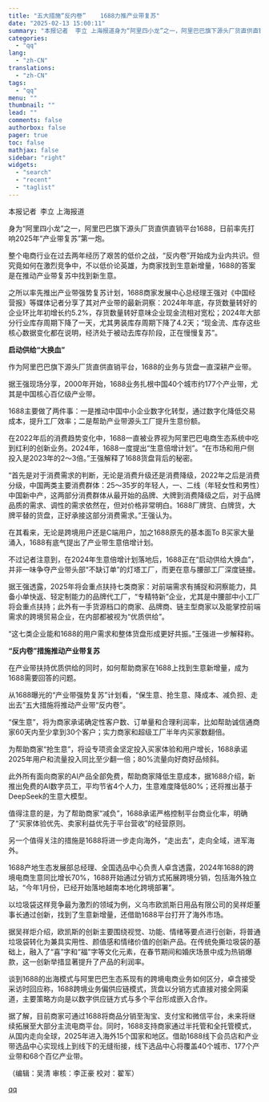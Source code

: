 ```yaml
---
title: "五大措施“反内卷”    1688力推产业带复苏"
date: "2025-02-13 15:00:11"
summary: "本报记者  李立 上海报道身为“阿里四小龙”之一，阿里巴巴旗下源头厂货直供直销平台1688，日前率先..."
categories:
  - "qq"
lang:
  - "zh-CN"
translations:
  - "zh-CN"
tags:
  - "qq"
menu: ""
thumbnail: ""
lead: ""
comments: false
authorbox: false
pager: true
toc: false
mathjax: false
sidebar: "right"
widgets:
  - "search"
  - "recent"
  - "taglist"
---
```


本报记者  李立 上海报道  


身为“阿里四小龙”之一，阿里巴巴旗下源头厂货直供直销平台1688，日前率先打响2025年“产业带复苏”第一炮。

整个电商行业在过去两年经历了艰苦的低价之战，“反内卷”开始成为业内共识。但究竟如何在激烈竞争中，不以低价论英雄，为商家找到生意新增量，1688的答案是在推动产业带复苏中找到新生意。

之所以率先推出产业带强势复苏计划，1688商家发展中心总经理王强对《中国经营报》等媒体记者分享了其对产业带的最新洞察：2024年年底，存货数量转好的企业环比年初增长约5.2%，存货数量转好意味企业现金流相对宽松；2024年大部分行业库存周期下降了一天，尤其男装库存周期下降了4.2天；“现金流、库存这些核心数据变化都在说明，经济处于被动去库存阶段，正在慢慢复苏”。

**启动供给“大换血”**

作为阿里巴巴旗下源头厂货直供直销平台，1688的业务与货盘一直深耕产业带。

据王强现场分享，2000年开始，1688业务扎根中国40个城市约177个产业带，尤其是中国核心百亿级产业带。

1688主要做了两件事：一是推动中国中小企业数字化转型，通过数字化降低交易成本，提升工厂效率；二是帮助产业带源头工厂提升生意份额。

在2022年后的消费趋势变化中，1688一直被业界视为阿里巴巴电商生态系统中吃到红利的创新业务。2024年，1688一度提出“生意倍增计划”。“在市场和用户侧投入是2023年的2～3倍。”王强解释了1688货盘背后的秘密。

“首先是对于消费需求的判断，无论是消费升级还是消费降级，2022年之后是消费分级，中国两类主要消费群体：25～35岁的年轻人，一、二线（年轻女性和男性）中国新中产，这两部分消费群体从最开始的品牌、大牌到消费降级之后，对于品牌品质的需求、调性的需求依然在，但对价格非常明白。1688厂牌货、白牌货，大牌平替的货盘，正好承接这部分消费需求。”王强认为。

在其看来，无论是跨境用户还是C端用户，加之1688原先的基本面To B买家大量涌入，1688有底气提出了产业带生意倍增计划。

不过记者注意到，在2024年生意倍增计划落地后，1688正在“启动供给大换血”，并非一味争夺产业带头部“不缺订单”的灯塔工厂，而更在意与腰部工厂深度链接。

据王强透露，2025年将会重点扶持七类商家：对前端需求有捕捉和洞察能力，具备小单快返、轻定制能力的品牌代工厂，“专精特新”企业，尤其是中腰部中小工厂将会重点扶持；此外有一手货源档口的商家、品牌商、链主型商家以及能掌控前端需求的跨境贸易企业，在内部都被视为“优质供给”。

“这七类企业能和1688的用户需求和整体货盘形成更好共振。”王强进一步解释称。

**“反内卷”措施推动产业带复苏**

在产业带扶持优质供给的同时，如何帮助商家在1688上找到生意新增量，成为1688需要回答的问题。

从1688曝光的“产业带强势复苏”计划看，“保生意、抢生意、降成本、减负担、走出去”五大措施将推动产业带“反内卷”。

“保生意”，将为商家承诺确定性客户数、订单量和合理利润率，比如帮助诚信通商家60天内至少拿到30个客户；实力商家和超级工厂半年内买家数翻倍。

为帮助商家“抢生意”，将设专项资金坚定投入买家体验和用户增长，1688承诺2025年用户和流量投入同比至少翻一倍；80%流量向好商好品倾斜。

此外所有面向商家的AI产品全部免费，帮助商家降低生意成本，据1688介绍，新推出免费的AI数字员工，平均节省4个人力，生意难度降低80%；还将推出基于DeepSeek的生意大模型。

值得注意的是，为了帮助商家“减负”，1688承诺严格控制平台商业化率，明确了“买家体验优先、卖家利益优先于平台营收”的经营原则。

另一个值得关注的措施是1688将进一步走向海外，“走出去”，走向全域，进军海外。

1688产地生态发展部总经理、全国选品中心负责人卓含透露，2024年1688的跨境电商生意同比增长70%，1688开始通过分销方式拓展跨境分销，包括海外独立站，“今年1月份，已经开始落地越南本地化跨境部署”。

以垃圾袋这样竞争最为激烈的领域为例，义乌市欧凯斯日用品有限公司的吴祥炬董事长通过创新，找到了生意新增量，还借助1688平台打开了海外市场。

据吴祥炬介绍，欧凯斯的创新主要围绕视觉、功能、情绪等要点进行创新，将普通垃圾袋转化为兼具实用性、颜值感和情绪价值的创新产品。在传统免撕垃圾袋的基础上，融入了“喜”字和“福”字等文化元素，在春节期间和婚庆场景中成为热销爆款，这一创新举措显著提升了产品的利润率。

谈到1688的出海模式与阿里巴巴生态系现有的跨境电商业务如何区分，卓含接受采访时回应称，1688跨境业务偏供应链模式，货盘以分销方式直接对接全网渠道，主要策略方向是以数字供应链方式与多个平台形成嵌入合作。

据了解，目前商家可通过1688将商品分销至淘宝、支付宝和微信平台，未来将继续拓展至大部分主流电商平台。同时，1688支持商家通过半托管和全托管模式，从国内走向全球，2025年进入海外15个国家和地区。借助1688线下会员店和产业带选品中心实现线上到线下的无缝衔接，线下选品中心将覆盖40个城市、177个产业带和68个百亿产业带。

（编辑：吴清 审核：李正豪 校对：翟军）

[qq](https://new.qq.com/rain/a/20250213A04ZOC00)
